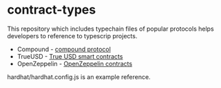 # contract-types

This repository which includes typechain files of  popular protocols helps developers to reference to typescrip projects.

* Compound - [compound protocol](https://github.com/compound-finance/compound-protocol "Github")
* TrueUSD - [True USD smart contracts]()
* OpenZeppelin - [OpenZeppelin contracts]()

hardhat/hardhat.config.js is an example reference.
